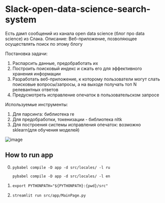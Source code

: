 # Slack-open-data-science-search-system

Есть дамп сообщений из канала open data science (блог про data science) из Слака.
Описание: Веб-приложение, позволяющее осуществлять поиск по этому блогу

Постановка задачи:

1. Распарсить данные, предобработать их
2. Построить поисковый индекс и сжать его для эффективного хранения информации
3. Разработать веб-приложение, к которому пользователи могут слать поисковые вопросы/запросы, а на выходе получать топ N релевантных ответов
4. Предусмотреть исправление опечаток в пользовательском запросе

Используемые инструменты:

1. Для парсинга: библиотека re
2. Для предобработки, токенизации - библиотека nltk
3. Для построения системы исправления опечаток: возможно sklearn(для обучения моделей)

![image](https://user-images.githubusercontent.com/74496817/228052382-f99e3c1e-601c-480c-a888-cd6e71f91712.png)

## How to run app

0. `pybabel compile -D app -d src/locales/ -l ru`

   `pybabel compile -D app -d src/locales/ -l en`

1. `export PYTHONPATH="${PYTHONPATH}:{pwd}/src"`

2. `streamlit run src/app/MainPage.py`
